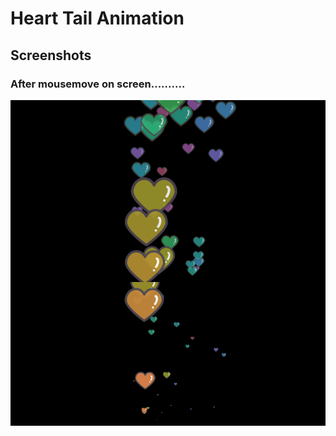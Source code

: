 # Heart Tail Animation

## Screenshots

### After mousemove on screen..........

![screenshot 1](HeartImg.png)
